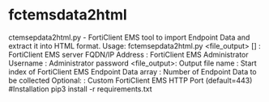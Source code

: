 # fctemsdata2html
ctemsepdata2html.py - FortiClient EMS tool to import Endpoint Data and extract it into HTML format.
Usage: fctemsepdata2html.py <hostname> <username> <password> <file_output> <offset> <count>[<port>]
<hostname>: FortiClient EMS server FQDN/IP Address 
<username>: FortiClient EMS Administrator Username
<password>: Administrator password
<file_output>: Output file name
<offset>: Start index of FortiClient EMS Endpoint Data array
<count>: Number of Endpoint Data to be collected
Optional:
<port>: Custom FortiClient EMS HTTP Port (default=443)
  #Installation
  pip3 install -r requirements.txt

